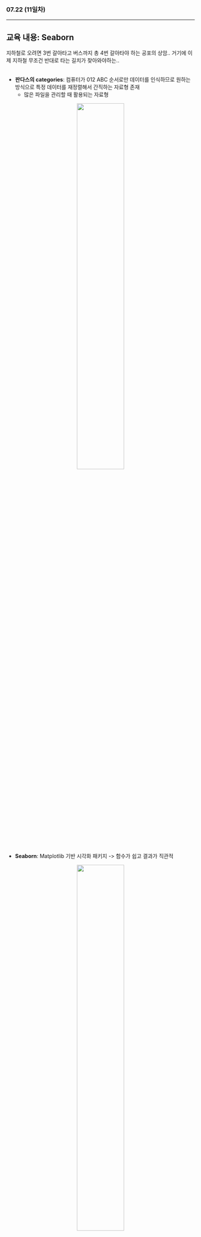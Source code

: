 ###  07.22 (11일차)
---
교육 내용: Seaborn
---
지하철로 오려면 3번 갈아타고 버스까지 총 4번 갈아타야 하는 공포의 상암.. 거기에 이제 지하철 무조건 반대로 타는 길치가 찾아와야하는.. 
<br><br>
- **판다스의 categories**: 컴퓨터가 012 ABC 순서로만 데이터를 인식하므로 원하는 방식으로 특정 데이터를 재정렬해서 간직하는 자료형 존재
  - 많은 파일을 관리할 때 활용되는 자료형
<p align="center">
<img src="https://github.com/user-attachments/assets/d2d0f63a-14ab-4643-ac63-6edc1da7b078" width="50%" /> </p><br>

- **Seaborn**: Matplotlib 기반 시각화 패키지 -> 함수가 쉽고 결과가 직관적
<p align="center">
<img src="https://github.com/user-attachments/assets/a4a1cbbe-f4ba-45e7-ad7f-a968ce860871" width="50%" /> </p><br>
<br>

- **Line Plot**: 연속적이므로 시계열 데이터에 주로 사용 -> 트렌드 파악/추적
  - 분절형 vs 연속형 시간데이터: 분절형은 특정 시점/시간으로 구간 설정
    ```python
    sns.lineplot(data=tips, x='day', y='total_bill', estimator='sum', ci=None)
    #연속형 변수를 x축으로 놓고 트렌드 파악
    #ci: 신뢰구간 무시
    ```

<p align="center">
<img src="https://github.com/user-attachments/assets/8548d6b1-1666-49ee-8dae-2eb894df89f8" width="50%" /> </p><br>

- **Scatter Plot(산점도)**: 연속형 x에 대한 연속형 y값의 지표 시각화(ex.지도(위도,경도))
  - 회귀분석, 상관분석, 정규성 검정에 확인
    ```python
    sns.scatterplot(data=tips, x='total_bill', y='tip', hue='smoker') 
    #흡연과는 유의미한 연관성이 없음 
    ```
<p align="center">
<img src="https://github.com/user-attachments/assets/d790a553-e70a-471a-b62f-a5aaa8629d06" width="50%" /> </p><br>

  - 색을 나눠 표현 시 카테고리가 여러개거나 연속형 변수면 표현하지 않는 것이 나음<br><br>
- **Count Plot vs distplot**
  - count plot: 카테고리 값별로 데이터가 얼마나 있는지 표시(데이터프레임에만 사용), 질적변수
    ```pythom
    sns.countplot(tips, x='day') #질적변수
    ```
<p align="center">
<img src="https://github.com/user-attachments/assets/cb60f2df-b0e2-4612-abd8-04652cbc521e" width="50%" /> </p><br>

  - dist plot: 양적변수를 임의의 구간으로 나눠 구간 안의 개수 카운트(히스토그램)
  - 전체 데이터의 합을 1로 여기고 구간에 따른 분포 계산해서 출력(확률밀도함수)
    - histplot과는 차이가 있음 
    ```python
    sns.distplot(tips['total_bill'], bins=10)
    #sns.distplot(tips['total_bill'], bins= 10, kde=False): 히스토그램과 동일한 결과
    #rug=True: 구간별 밀도 상세히 확인하고 싶을 때 
    ```
    <p align="center">
    <img src="https://github.com/user-attachments/assets/5ad43e0d-a4f5-482e-9ef1-554737972403" width="50%" /> </p><br>
  
- **kdeplot**: kernel density, 커널 함수 겹쳐서 히스토그램보다 부드러운 분포 곡선 보여줌 <br><br>
- **boxplot**: 5가지 주요 통계량 시각적 표현(여러 그룹 간 데이터 비교)
  - 데이터의 신뢰구간과 이상치, 분포 빠르게 파악 가능
  - 카테고리(질적) 변수 - 연속형(양적) 변수 사이의 관계를 확인
<p align="center">
<img src="https://github.com/user-attachments/assets/897c0873-c27c-48e6-a024-5b4dd97575d6" width="20%" /> </p><br>

  ```python
  sns.boxplot(data=tips, x='sex', y='total_bill', hue='sex')
  ```

  <p align="center">
  <img src="https://github.com/user-attachments/assets/696f37e7-4c5d-4f17-9b03-257b212e3154" width="50%" /> </p><br>

  ```python
  sns.violinplot(tips, x='sex', y='total_bill', hue='sex', inner='quart',  linewidth=1, split=True)
  sns.despine(offset=10, trim=True)   
  ```
    
  <p align="center">
    <img src="https://github.com/user-attachments/assets/2fe5a27e-48da-4d89-8800-8865ec614644" width="50%" /> </p><br>

- **violin plot**: 박스플롯처럼 일변량, 연속형 데이터 분포 설명을 위한 그래프
  - kernel density curve + box plot
    ```python
    sns.violinplot(data=tips, x='tip', y='day', hue='day')
    ```
      <p align="center">
      <img src="https://github.com/user-attachments/assets/aeffa6c5-a11a-44f7-856d-62f1a1dd384b" width="50%" /> </p><br> 

- **Heatmap**: 열과 지도의 합친 말, 데이터를 색상으로 표현 -> 상관관계 분석
  ```python
  sns.set_theme()
  
  # Load the example flights dataset and convert to long-form
  flights_long = sns.load_dataset("flights")
  flights = (
      flights_long
      .pivot(index="month", columns="year", values="passengers")
  )
  
  # Draw a heatmap with the numeric values in each cell
  f, ax = plt.subplots(figsize=(9, 6))
  sns.heatmap(flights, fmt="d", linewidths=.5, ax=ax) # annotation
  ```
  <p align="center">
    <img src="https://github.com/user-attachments/assets/f5c7e50e-9911-4315-a28b-08a33dc81dd4" width="50%" /> </p><br>

- **pair plot**: 3차원 이상의 데이터일 때 grid 형태로 데이터 열의 조합에 대한 스캐터 플롯을 그려주는 함수
  ```python
  sns.pairplot(tips, hue='day')
  ```
  <p align="center">
    <img src="https://github.com/user-attachments/assets/5ff8577f-3d65-4448-b2d7-541533ca3476" width="50%" /> </p><br>

- **PLOTLY**: 인터랙티브 그래프 생성
  - dict 형태로 명령어 작성 후 JSON 형식으로 저장
  - 다양한 function
    ```python
    import plotly.io as pio # Plotly input output
    import plotly.express as px # 빠르게 그리는 방법
    import plotly.graph_objects as go # 디테일한 설정
    import plotly.figure_factory as ff # 템플릿 불러오기
    from plotly.subplots import make_subplots # subplot 만들기
    from plotly.validators.scatter.marker import SymbolValidator # Symbol 꾸미기에 사용됨
    ```
    ```python
    import numpy as np
    import pandas as pd
    from urllib.request import urlopen
    import json #필요 모듈 import
    ```
  - fig 객체 - 기본적으로 JSON 형태로 데이터를 그림
  - plotly로 그림 그리는 방법
    1) **dict** 형식으로 그리기 (복잡해서 잘 안 씀)
      ```python
      fig = dict({
          "data": [{"type": "bar",
                    'x': [1, 2, 3],
                    'y': [1, 3, 2]}],
          "layout": {"title": {"text": "딕셔너리로 그린 그래프"}} # 제목을 제시하려면?
      })
      
      # 한글 관련 설정 지원
      ```
    <p align="center">
      <img src="https://github.com/user-attachments/assets/034ca443-e809-4a21-86a3-a5517c6500a0" width="50%" /> </p><br>

    2) **Express** 사용 - px를 통해 빠르게 그리기 가능
       ```python
        tips = px.data.tips()
        
        fig1 = px.scatter(tips, # 데이터명(데이터프레임 형식)
                         x='tip', # x축에 들어갈 컬럼
                         y='total_bill', # y축에 들어갈 컬럼
                         color='sex', # 색상 구분 기준이 될 컬럼명 (seaborn의 hue와 같은 역할)
                         marginal_x = 'box', # scatterplot의 옵션 중 하나인 인접 그래프의 스타일 지정 (히스토그램)
                         marginal_y = 'histogram',# scatterplot의 옵션 중 하나인 인접 그래프의 스타일 지정 (히스토그램)
                         trendline="ols",  # x축과 y축으로 지정된 데이터에 대해서 회귀분석(ols로)
                         trendline_color_override="grey",  # trendline 색상 지정
                         hover_name='day', # 팝업 데이터 최상단에 데이터프레임 컬럼명
                         hover_data=['day', 'size'], # 참고할 데이터 추가 - tips.columns로 설정하면 다 보여줌
                         title='Tips by Total Bill - Scatter Plot', # 그래프 타이틀 지정
                         width=800,  # 그래프의 크기 조절
                         height=600)
        fig1.show()
       ```
       <p align="center">
        <img src="https://github.com/user-attachments/assets/07cd13b5-8d59-4bf2-bfbc-487601b0b78e" width="50%" /> </p><br>

    3) **Graph_objects**를 통해서 그리는 방법: 섬세한 커스터마이징 가능 (겹쳐그리기 가능)
       ```python
       fig2 = go.Figure(

          # data 파트는 데이터에 관한 정보를 지정
          data=[go.Histogram(name ='Tips per Size',  # 데이터 제목
                       x=tips['size'],  # x축 값 해당 컬럼명
                       y=tips['tip'],  # y축 값 해당 컬럼명
                       hoverlabel = dict(bgcolor = 'white'),  # 마우스를 올렸을 때 뜨는 정보창의 배경 설정
                      ),
               ],
      
          # layout 파트에서 그래프의 축, 범례 등 부가정보 기입.
          layout=go.Layout(
              title='Tips 데이터 분석',  # 메인 타이틀 입력
              xaxis=dict(  # x축 설정
                  title = '팁금액과 방문인원수',
                  titlefont_size=20,
                  tickfont_size=10),
              yaxis=dict(  # y축 설정
                  title= '전체 금액',
                  titlefont_size=15,
                  tickfont_size=10),
              bargroupgap=0.3, # 그래프 간의 거리 조절
              autosize=True))
       fig2.show()
        ```
        <p align="center">
          <img src="https://github.com/user-attachments/assets/b1e420d0-3029-48cf-af38-cf07a996aa8d" width="50%" /> </p><br>

- PLOTLY - **Scatter Plot**
  ```python
  # 연속형변수 - 연속형변수
  # 특정 변수를 color 파라미터로 구분하려면 int/float이 아닌 object 타입을 걸어주기
  px.scatter(gap2007, 'gdpPercap', 'lifeExp', color='continent', hover_data='country', \
             log_x=True, trendline='ols')
  
  #주식, 지진강도 등 변화율이 급격한 데이터에서 변곡점을 표현하기 위해 로그스케일 사용 
  #큰 숫자, 작은 숫자를 모두 볼 수 있고, 변화의 폭(비율) 잘 살펴볼 수 있음 
  ```
  <p align="center">
    <img src="https://github.com/user-attachments/assets/b69c0f2b-07fc-4d8d-85d8-1340693600eb" width="50%" /> </p><br>


***

<small>(seaborn 이미지 출처: [링크](https://wikidocs.net/86290))</small>
